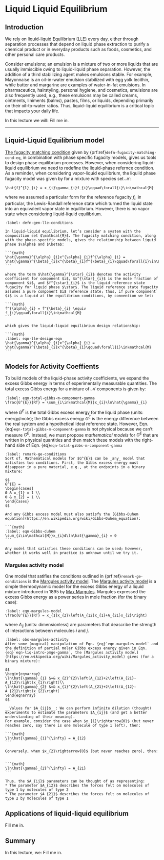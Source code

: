 # Liquid Liquid Equilibrium

## Introduction
We rely on liquid-liquid Equilibrium (LLE) every day, either through separation processes that depend on liquid phase extraction to purify a chemical product or in everyday products such as foods, cosmetics, and other personal care products. 

Consider emulsions; an emulsion is a mixture of two or more liquids that are usually immiscible owing to liquid-liquid phase separation. However, the addition of a third stabilizing agent makes emulsions stable. For example, Mayonnaise is an oil-in-water emulsion stabilized with egg yolk lecithin, while butter and margarine are examples of water-in-fat emulsions. In pharmaceutics, hairstyling, personal hygiene, and cosmetics, emulsions are also frequently used, e.g., these emulsions may be called creams, ointments, liniments (balms), pastes, films, or liquids, depending primarily on their oil-to-water ratios. Thus, liquid-liquid equilibrium is a critical topic that impacts your daily life.

In this lecture we will:
Fill me in.

---

## Liquid-Liquid Equilibrium model
[The fugacity matching condition](./single-component-phase-eq.md) given by {prf:ref}`defn-fugacity-matching-cond-eq`, in combination with phase specific fugacity models, gives us tools to design phase equilibrium processes. However, when considering liquid-liquid equilibrium we need to redefine the liquid-phase refernce condition. As a reminder, when considering vapor-liquid equilibrium, the liquild phase fugacity model was given by for a mixture with species set $\mathcal{M}$:

```{math}
\hat{f}^{l}_{i} = x_{i}\gamma_{i}f_{i}\qquad\forall{i}\in\mathcal{M}
```
where we assumed a particular form for the reference fugacity $f_{i}$, in particular, the Lewis-Randall reference state which turned the liquid state into an equivalent vapor state in equilibrium. However, there is no vapor state when considering liquid-liquid equilibrium. 


````{prf:definition} General Liquid-Liquid Equilibrium Model
:label: defn-gen-lle-conditions

In liquid-liquid equilibrium, let’s consider a system with the composition set $\mathcal{M}$. The fugacity matching condition, along with the phase-specific models, gives the relationship between liquid phase $\alpha$ and $\beta$:

```{math}
\hat{\gamma}^{\alpha}_{i}x^{\alpha}_{i}f^{\alpha}_{i} = \hat{\gamma}^{\beta}_{i}x^{\beta}_{i}f^{\beta}_{i}\qquad\forall{i}\in\mathcal{M}
```

where the term $\hat{\gamma}^{\star}_{i}$ denotes the activity coefficient for component $i$, $x^{\star}_{i}$ is the mole fraction of component $i$, and $f^{\star}_{i}$ is the liquid reference state fugacity for liquid phase $\star$. The liquid reference state fugacity assumes a pure component $i$ reference state; thus, if pure component $i$ is a liquid at the equilibrium conditions, by convention we let:

```{math}
f^{\alpha}_{i} = f^{\beta}_{i} \equiv f_{i}\qquad\forall{i}\in\mathcal{M}
```

which gives the liquid-liquid equilibrium design relationship:

```{math}
:label: eqn-lle-design-eqn
\hat{\gamma}^{\alpha}_{i}x^{\alpha}_{i} = \hat{\gamma}^{\beta}_{i}x^{\beta}_{i}\qquad\forall{i}\in\mathcal{M}
```
````

## Models for Activity Coeffients
To build models of the liquid-phase activity coefficients, we expand the excess Gibbs energy in terms of experimentally measurable quantities. 
The total excess Gibbs energy for a mixture of $\mathcal{M}$ components is given by:

```{math}
:label: eqn-total-gibbs-m-component-gamma
\frac{G^{E}}{RT} = \sum_{i\in\mathcal{M}}x_{i}\ln\hat{\gamma}_{i}
```

where $G^{E}$ is the total Gibbs excess energy for the liquid phase (units: energy/mole); the Gibbs excess energy $G^{E}$ is the energy difference between the real system and a hypothetical ideal reference state. However, Eqn. {eq}`eqn-total-gibbs-m-component-gamma` is not physical because we can’t measure $G^{E}$. Instead, we must propose _mathematical models_ for $G^{E}$ that are written in physical quantities and then match these models with the right-hand side of Eqn. {eq}`eqn-total-gibbs-m-component-gamma`

````{prf:remark} Can we use any mathematical model for $G^{E}$?
:label: remark-ge-conditions
Sort of. Mathematical models for $G^{E}$ can be _any_ model that satisfies two conditions. First, the Gibbs excess energy must disappear in a pure material, e.g., at the endpoints in a binary mixture:

$$
G^{E} = 
\begin{cases}
0 & x_{1} = 1 \\
0 & x_{2} = 1 \\ 
\end{cases}
$$

And any Gibbs excess model must also satisfy the [Gibbs-Duhem equation](https://en.wikipedia.org/wiki/Gibbs–Duhem_equation):

```{math}
:label: eqn-Gibbs-duhem
\sum_{i\in\mathcal{M}}x_{i}d\ln\hat{\gamma}_{i} = 0
```

Any model that satisfies these conditions can be used; however, whether it works well in practice is unknown until we try it. 

````

### Margules activity model
One model that satifies the conditions outlined in {prf:ref}`remark-ge-conditions` is the [Margules activity model](https://en.wikipedia.org/wiki/Margules_activity_model). The [Margules activity model](https://en.wikipedia.org/wiki/Margules_activity_model) is a simple thermodynamic model for the excess Gibbs energy of a liquid mixture introduced in 1895 by [Max Margules](https://en.wikipedia.org/wiki/Max_Margules). Margules expressed the excess Gibbs energy as a power series in mole fraction (for the binary case):

```{math}
:label: eqn-margules-model
\frac{G^{E}}{RT} = x_{1}x_{2}\left(A_{12}x_{1}+A_{21}x_{2}\right)
```

where $A_{ij}$ (units: dimensionless) are parameters that deascribe the strength of interactions between molecules $i$ and $j$. 

````{prf:definition} Margules activity model
:label: obs-margules-activity
After some (magical) manipulation of Eqn. {eq}`eqn-margules-model` and the definition of partial molar Gibbs excess energy given in Eqn. {eq}`eqn-liq-intro-pmge-gamma`, the [Margules activity model](https://en.wikipedia.org/wiki/Margules_activity_model) gives (for a binary mixture):

$$
\begin{eqnarray}
\ln\hat{\gamma}_{1} &=& x_{2}^{2}\left(A_{12}+2\left(A_{21}-A_{12}\right)x_{1}\right)\\
\ln\hat{\gamma}_{2} &=& x_{1}^{2}\left(A_{21}+2\left(A_{12}-A_{21}\right)x_{2}\right)
\end{eqnarray}
$$

__Values for $A_{ij}$__: We can perform infinite dilution (thought) experiments to estimate the parameters $A_{ij}$ (and get a better understanding of their meaning).
For example, consider the case when $x_{1}\rightarrow{0}$ (but never reaches zero, say there is one molecule of type 1 left), then:

```{math}
\ln\hat{\gamma}_{1}^{\infty} = A_{12}
```

Conversely, when $x_{2}\rightarrow{0}$ (but never reaches zero), then:


```{math}
\ln\hat{\gamma}_{2}^{\infty} = A_{21}
```

Thus, the $A_{ij}$ parameters can be thought of as representing:
* The parameter $A_{12}$ describes the forces felt on molecules of type 1 by molecules of type 2 
* The parameter $A_{21}$ describes the forces felt on molecules of type 2 by molecules of type 1

````

## Applications of liquid-liquid equilibrium
Fill me in.

## Summary
In this lecture, we:
Fill me in.